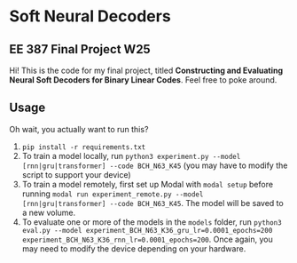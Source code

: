 # Soft Neural Decoders

## EE 387 Final Project W25

Hi! This is the code for my final project, titled **Constructing and Evaluating Neural Soft Decoders for Binary Linear Codes**. Feel free to poke around.

## Usage

Oh wait, you actually want to run this? 

1. `pip install -r requirements.txt`
2. To train a model locally, run `python3 experiment.py --model [rnn|gru|transformer] --code BCH_N63_K45` (you may have to modify the script to support your device)
3. To train a model remotely, first set up Modal with `modal setup` before running `modal run experiment_remote.py --model [rnn|gru|transformer] --code BCH_N63_K45`. The model will be saved to a new volume.
4. To evaluate one or more of the models in the `models` folder, run `python3 eval.py --model experiment_BCH_N63_K36_gru_lr=0.0001_epochs=200 experiment_BCH_N63_K36_rnn_lr=0.0001_epochs=200`. Once again, you may need to modify the device depending on your hardware.
